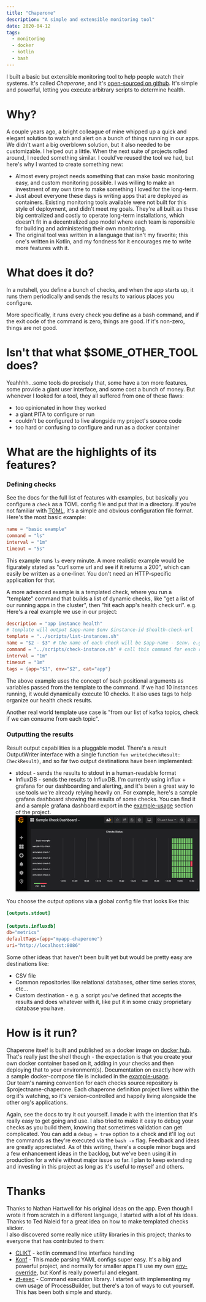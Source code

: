 ```yaml
---
title: "Chaperone"
description: "A simple and extensible monitoring tool"
date: 2020-04-12
tags:
  - monitoring
  - docker
  - kotlin
  - bash
---
```


I built a basic but extensible monitoring tool to help people watch their systems.  It's called *Chaperone*, and it's [open-sourced on github](https://github.com/dtanner/chaperone). 
It's simple and powerful, letting you execute arbitrary scripts to determine health.

# Why?
A couple years ago, a bright colleague of mine whipped up a quick and elegant solution to watch and alert on a bunch of things running in our apps. 
We didn't want a big overblown solution, but it also needed to be customizable.  I helped out a little. 
When the next suite of projects rolled around, I needed something similar.  I could've reused the tool we had, but here's why I wanted to create something new:

- Almost every project needs something that can make basic monitoring easy, and custom monitoring possible. I was willing to make an investment of my own time to make something I loved for the long-term.
- Just about everyone these days is writing apps that are deployed as containers. Existing monitoring tools available were not built for this style of deployment, and didn't meet my goals. They're all built as these big centralized and costly to operate long-term installations, which doesn't fit in a decentralized app model where each team is reponsible for building and administering their own monitoring.
- The original tool was written in a language that isn't my favorite; this one's written in Kotlin, and my fondness for it encourages me to write more features with it.

# What does it do?
In a nutshell, you define a bunch of checks, and when the app starts up, it runs them periodically and sends the results to various places you configure.  

More specifically, it runs every check you define as a bash command, and if the exit code of the command is zero, things are good. If it's non-zero, things are not good.  

# Isn't that what $SOME_OTHER_TOOL does?
Yeahhhh...some tools do precisely that, some have a ton more features, some provide a giant user interface, and some cost a bunch of money.
But whenever I looked for a tool, they all suffered from one of these flaws:

- too opinionated in how they worked
- a giant PITA to configure or run
- couldn't be configured to live alongside my project's source code
- too hard or confusing to configure and run as a docker container

# What are the highlights of its features?
### Defining checks
See the docs for the full list of features with examples, but basically you configure a `check` as a TOML config file and put that in a directory. If you're not familiar with [TOML](https://github.com/toml-lang/toml), it's a simple and obvious configuration file format.  Here's the most basic example:
```toml
name = "basic example"
command = "ls"
interval = "1m"
timeout = "5s"
```
This example runs `ls` every minute. A more realistic example would be figurately stated as "curl some url and see if it returns a 200", which can easily be written as a one-liner. You don't need an HTTP-specific application for that.  

A more advanced example is a templated check, where you run a "template" command that builds a list of dynamic checks, like "get a list of our running apps in the cluster", then "hit each app's health check url".  e.g. Here's a real example we use in our project:
```toml
description = "app instance health"
# template will output $app-name $env $instance-id $health-check-url
template = "../scripts/list-instances.sh"
name = "$2 - $3" # the name of each check will be $app-name - $env. e.g. foo - dev
command = "../scripts/check-instance.sh" # call this command for each result from the template
interval = "1m"
timeout = "1m"
tags = {app="$1", env="$2", cat="app"}
```
The above example uses the concept of bash positional arguments as variables passed from the template to the command. If we had 10 instances running, it would dynamically execute 10 checks. It also uses tags to help organize our health check results.  

Another real world template use case is "from our list of kafka topics, check if we can consume from each topic".   

### Outputting the results
Result output capabilities is a pluggable model. There's a result OutputWriter interface with a single function `fun write(checkResult: CheckResult)`, and so far two output destinations have been implemented:

- stdout - sends the results to stdout in a human-readable format
- InfluxDB - sends the results to InfluxDB.  I'm currently using influx + grafana for our dashboarding and alerting, and it's been a great way to use tools we're already relying heavily on.  For example, here's a sample grafana dashboard showing the results of some checks. You can find it and a sample grafana dashboard export in the [example-usage](https://github.com/dtanner/chaperone/tree/master/example-usage) section of the project.  
![](/chaperone/sample-check-dashboard.png)  

You choose the output options via a global config file that looks like this:
```toml
[outputs.stdout]

[outputs.influxdb]
db="metrics"
defaultTags={app="myapp-chaperone"}
uri="http://localhost:8086"
```

Some other ideas that haven't been built yet but would be pretty easy are destinations like:

- CSV file
- Common repositories like relational databases, other time series stores, etc...
- Custom destination - e.g. a script you've defined that accepts the results and does whatever with it, like put it in some crazy proprietary database you have.


# How is it run?
Chaperone itself is built and published as a docker image on [docker hub](https://hub.docker.com/r/edgescope/chaperone).
That's really just the shell though - the expectation is that you create your own docker container based on it, adding in your checks and then deploying that to your environment(s).  Documentation on exactly how with a sample docker-compose file is included in the [example-usage](https://github.com/dtanner/chaperone/tree/master/example-usage).  
Our team's naming convention for each checks source repository is $projectname-chaperone.  Each chaperone definition project lives within the org it's watching, so it's version-controlled and happily living alongside the other org's applications.

Again, see the docs to try it out yourself. I made it with the intention that it's really easy to get going and use. 
I also tried to make it easy to debug your checks as you build them, knowing that sometimes validation can get complicated. You can add a `debug = true` option to a check and it'll log out the commands as they're executed via the `bash -x` flag.
Feedback and ideas are greatly appreciated.  As of this writing, there's a couple minor bugs and a few enhancement ideas in the backlog, but we've been using it in production for a while without major issue so far.
I plan to keep extending and investing in this project as long as it's useful to myself and others.

# Thanks
Thanks to Nathan Hartwell for his original ideas on the app. Even though I wrote it from scratch in a different language, I started with a lot of his ideas.
Thanks to Ted Naleid for a great idea on how to make templated checks slicker.  
I also discovered some really nice utility libraries in this project; thanks to everyone that has contributed to them:

- [CLIKT](https://ajalt.github.io/clikt/) - kotlin command line interface handling
- [Konf](https://github.com/uchuhimo/konf) - This made parsing YAML configs super easy. It's a big and powerful project, and normally for smaller apps I'll use my own [env-override](https://github.com/dtanner/env-override), but Konf is really powerful and elegant.
- [zt-exec](https://github.com/zeroturnaround/zt-exec) - Command execution library. I started with implementing my own usage of ProcessBuilder, but there's a ton of ways to cut yourself. This has been both simple and sturdy.


